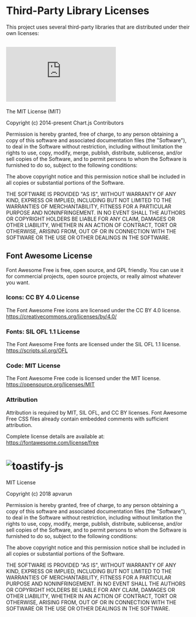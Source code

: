 # Third-Party Library Licenses

This project uses several third-party libraries that are distributed under their own licenses:

## ![Chart.js License](https://github.com/chartjs/Chart.js)

The MIT License (MIT)

Copyright (c) 2014-present Chart.js Contributors

Permission is hereby granted, free of charge, to any person obtaining a copy of this software and associated documentation files (the "Software"), to deal in the Software without restriction, including without limitation the rights to use, copy, modify, merge, publish, distribute, sublicense, and/or sell copies of the Software, and to permit persons to whom the Software is furnished to do so, subject to the following conditions:

The above copyright notice and this permission notice shall be included in all copies or substantial portions of the Software.

THE SOFTWARE IS PROVIDED "AS IS", WITHOUT WARRANTY OF ANY KIND, EXPRESS OR IMPLIED, INCLUDING BUT NOT LIMITED TO THE WARRANTIES OF MERCHANTABILITY, FITNESS FOR A PARTICULAR PURPOSE AND NONINFRINGEMENT. IN NO EVENT SHALL THE AUTHORS OR COPYRIGHT HOLDERS BE LIABLE FOR ANY CLAIM, DAMAGES OR OTHER LIABILITY, WHETHER IN AN ACTION OF CONTRACT, TORT OR OTHERWISE, ARISING FROM, OUT OF OR IN CONNECTION WITH THE SOFTWARE OR THE USE OR OTHER DEALINGS IN THE SOFTWARE.

## Font Awesome License

Font Awesome Free is free, open source, and GPL friendly. You can use it for commercial projects, open source projects, or really almost whatever you want.

### Icons: CC BY 4.0 License
The Font Awesome Free icons are licensed under the CC BY 4.0 license.
https://creativecommons.org/licenses/by/4.0/

### Fonts: SIL OFL 1.1 License
The Font Awesome Free fonts are licensed under the SIL OFL 1.1 license.
https://scripts.sil.org/OFL

### Code: MIT License
The Font Awesome Free code is licensed under the MIT license.
https://opensource.org/licenses/MIT

### Attribution
Attribution is required by MIT, SIL OFL, and CC BY licenses. Font Awesome Free CSS files already contain embedded comments with sufficient attribution.

Complete license details are available at: https://fontawesome.com/license/free


# ![toastify-js](https://github.com/apvarun/toastify-js)

MIT License

Copyright (c) 2018 apvarun

Permission is hereby granted, free of charge, to any person obtaining a copy
of this software and associated documentation files (the "Software"), to deal
in the Software without restriction, including without limitation the rights
to use, copy, modify, merge, publish, distribute, sublicense, and/or sell
copies of the Software, and to permit persons to whom the Software is
furnished to do so, subject to the following conditions:

The above copyright notice and this permission notice shall be included in all
copies or substantial portions of the Software.

THE SOFTWARE IS PROVIDED "AS IS", WITHOUT WARRANTY OF ANY KIND, EXPRESS OR
IMPLIED, INCLUDING BUT NOT LIMITED TO THE WARRANTIES OF MERCHANTABILITY,
FITNESS FOR A PARTICULAR PURPOSE AND NONINFRINGEMENT. IN NO EVENT SHALL THE
AUTHORS OR COPYRIGHT HOLDERS BE LIABLE FOR ANY CLAIM, DAMAGES OR OTHER
LIABILITY, WHETHER IN AN ACTION OF CONTRACT, TORT OR OTHERWISE, ARISING FROM,
OUT OF OR IN CONNECTION WITH THE SOFTWARE OR THE USE OR OTHER DEALINGS IN THE
SOFTWARE.